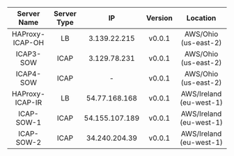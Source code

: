 |   Server Name   	| Server Type 	|       IP       	| Version 	|         Location        	|
|:---------------:	|:-----------:	|:--------------:	|:-------:	|:-----------------------:	|
| HAProxy-ICAP-OH 	| LB          	| 3.139.22.215   	| v0.0.1  	| AWS/Ohio (us-east-2)    	|
| ICAP3-SOW       	| ICAP        	| 3.129.78.231   	| v0.0.1  	| AWS/Ohio (us-east-2)    	|
| ICAP4-SOW       	| ICAP        	| -              	| v0.0.1  	| AWS/Ohio (us-east-2)    	|
| HAProxy-ICAP-IR 	| LB          	| 54.77.168.168  	| v0.0.1  	| AWS/Ireland (eu-west-1) 	|
| ICAP-SOW-1      	| ICAP        	| 54.155.107.189 	| v0.0.1  	| AWS/Ireland (eu-west-1) 	|
| ICAP-SOW-2      	| ICAP        	| 34.240.204.39  	| v0.0.1  	| AWS/Ireland (eu-west-1) 	|
